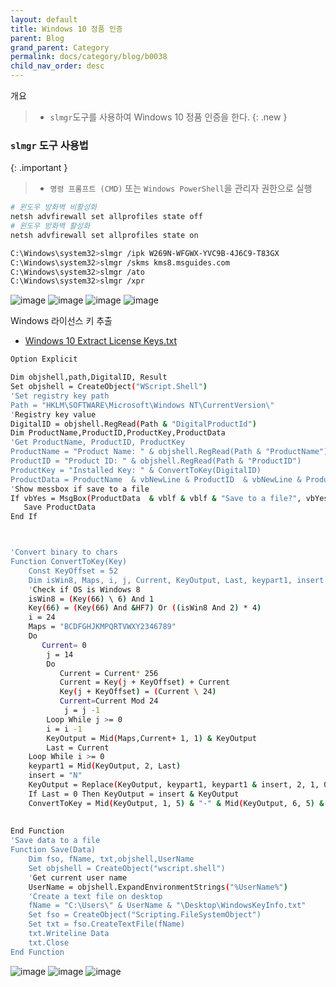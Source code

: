 ```yaml
---
layout: default
title: Windows 10 정품 인증
parent: Blog
grand_parent: Category
permalink: docs/category/blog/b0038
child_nav_order: desc
---
```


개요

> - `slmgr`도구를 사용하여 Windows 10 정품 인증을 한다.
{: .new }

### `slmgr` 도구 사용법

{: .important }
> - `명령 프롬프트 (CMD)` 또는 `Windows PowerShell`을 관리자 권한으로 실행
```bash
# 윈도우 방화벽 비활성화
netsh advfirewall set allprofiles state off
# 윈도우 방화벽 활성화
netsh advfirewall set allprofiles state on
```

```bash
C:\Windows\system32>slmgr /ipk W269N-WFGWX-YVC9B-4J6C9-T83GX
C:\Windows\system32>slmgr /skms kms8.msguides.com
C:\Windows\system32>slmgr /ato
C:\Windows\system32>slmgr /xpr
```

![image](https://user-images.githubusercontent.com/36792594/195773136-a66c402a-6241-4003-9a28-fd97fd26194f.png)
![image](https://user-images.githubusercontent.com/36792594/195773257-2562a7f4-1008-45b8-9da6-c75cd37c6af7.png)
![image](https://user-images.githubusercontent.com/36792594/195773400-f9231cbe-6a5b-424a-99f3-801b8b886a1e.png)
![image](https://user-images.githubusercontent.com/36792594/195773826-0e5087fe-6407-438f-95cc-7a56667a6163.png)


Windows 라이선스 키 추출

- [Windows 10 Extract License Keys.txt](https://github.com/heaths2/heaths2.github.io/files/9783181/Windows.10.Extract.License.Keys.txt)

```bash
Option Explicit 

Dim objshell,path,DigitalID, Result 
Set objshell = CreateObject("WScript.Shell")
'Set registry key path
Path = "HKLM\SOFTWARE\Microsoft\Windows NT\CurrentVersion\"
'Registry key value
DigitalID = objshell.RegRead(Path & "DigitalProductId")
Dim ProductName,ProductID,ProductKey,ProductData
'Get ProductName, ProductID, ProductKey
ProductName = "Product Name: " & objshell.RegRead(Path & "ProductName")
ProductID = "Product ID: " & objshell.RegRead(Path & "ProductID")
ProductKey = "Installed Key: " & ConvertToKey(DigitalID) 
ProductData = ProductName  & vbNewLine & ProductID  & vbNewLine & ProductKey
'Show messbox if save to a file 
If vbYes = MsgBox(ProductData  & vblf & vblf & "Save to a file?", vbYesNo + vbQuestion, "BackUp Windows Key Information") then
   Save ProductData 
End If



'Convert binary to chars
Function ConvertToKey(Key)
    Const KeyOffset = 52
    Dim isWin8, Maps, i, j, Current, KeyOutput, Last, keypart1, insert
    'Check if OS is Windows 8
    isWin8 = (Key(66) \ 6) And 1
    Key(66) = (Key(66) And &HF7) Or ((isWin8 And 2) * 4)
    i = 24
    Maps = "BCDFGHJKMPQRTVWXY2346789"
    Do
       Current= 0
        j = 14
        Do
           Current = Current* 256
           Current = Key(j + KeyOffset) + Current
           Key(j + KeyOffset) = (Current \ 24)
           Current=Current Mod 24
            j = j -1
        Loop While j >= 0
        i = i -1
        KeyOutput = Mid(Maps,Current+ 1, 1) & KeyOutput
        Last = Current
    Loop While i >= 0 
    keypart1 = Mid(KeyOutput, 2, Last)
    insert = "N"
    KeyOutput = Replace(KeyOutput, keypart1, keypart1 & insert, 2, 1, 0)
    If Last = 0 Then KeyOutput = insert & KeyOutput
    ConvertToKey = Mid(KeyOutput, 1, 5) & "-" & Mid(KeyOutput, 6, 5) & "-" & Mid(KeyOutput, 11, 5) & "-" & Mid(KeyOutput, 16, 5) & "-" & Mid(KeyOutput, 21, 5)
   
    
End Function
'Save data to a file
Function Save(Data)
    Dim fso, fName, txt,objshell,UserName
    Set objshell = CreateObject("wscript.shell")
    'Get current user name 
    UserName = objshell.ExpandEnvironmentStrings("%UserName%") 
    'Create a text file on desktop 
    fName = "C:\Users\" & UserName & "\Desktop\WindowsKeyInfo.txt"
    Set fso = CreateObject("Scripting.FileSystemObject")
    Set txt = fso.CreateTextFile(fName)
    txt.Writeline Data
    txt.Close
End Function
```

![image](https://user-images.githubusercontent.com/36792594/195779926-2daf5e28-1fbf-4915-aa1f-138c8282d574.png)
![image](https://user-images.githubusercontent.com/36792594/195780129-121b7f27-743f-458d-be3a-2d60b8fc5867.png)
![image](https://user-images.githubusercontent.com/36792594/195780524-40b81de2-64ac-4d75-baa0-6ce142309810.png)
